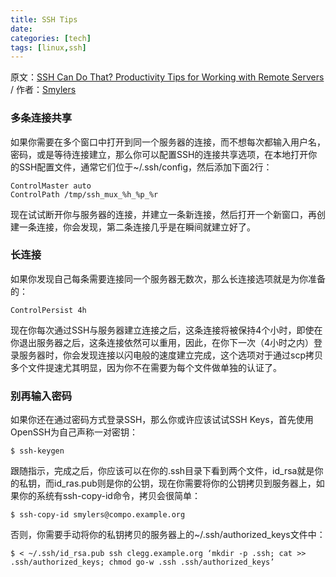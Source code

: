 ```yaml
---
title: SSH Tips
date:
categories: [tech]
tags: [linux,ssh]
---
```


原文：[SSH Can Do That? Productivity Tips for Working with Remote Servers](http://blogs.perl.org/users/smylers/2011/08/ssh-productivity-tips.html) / 作者：[Smylers](http://blogs.perl.org/users/smylers/) 

<!--more-->

### 多条连接共享
如果你需要在多个窗口中打开到同一个服务器的连接，而不想每次都输入用户名，密码，或是等待连接建立，那么你可以配置SSH的连接共享选项，在本地打开你的SSH配置文件，通常它们位于~/.ssh/config，然后添加下面2行：

```
ControlMaster auto
ControlPath /tmp/ssh_mux_%h_%p_%r
```

现在试试断开你与服务器的连接，并建立一条新连接，然后打开一个新窗口，再创建一条连接，你会发现，第二条连接几乎是在瞬间就建立好了。

### 长连接
如果你发现自己每条需要连接同一个服务器无数次，那么长连接选项就是为你准备的：

```
ControlPersist 4h
```

现在你每次通过SSH与服务器建立连接之后，这条连接将被保持4个小时，即使在你退出服务器之后，这条连接依然可以重用，因此，在你下一次（4小时之内）登录服务器时，你会发现连接以闪电般的速度建立完成，这个选项对于通过scp拷贝多个文件提速尤其明显，因为你不在需要为每个文件做单独的认证了。

### 别再输入密码
如果你还在通过密码方式登录SSH，那么你或许应该试试SSH Keys，首先使用OpenSSH为自己声称一对密钥：
```
$ ssh-keygen
```
跟随指示，完成之后，你应该可以在你的.ssh目录下看到两个文件，id_rsa就是你的私钥，而id_ras.pub则是你的公钥，现在你需要将你的公钥拷贝到服务器上，如果你的系统有ssh-copy-id命令，拷贝会很简单：

```
$ ssh-copy-id smylers@compo.example.org
```

否则，你需要手动将你的私钥拷贝的服务器上的~/.ssh/authorized_keys文件中：

```
$ < ~/.ssh/id_rsa.pub ssh clegg.example.org ‘mkdir -p .ssh; cat >> .ssh/authorized_keys; chmod go-w .ssh .ssh/authorized_keys’
```
